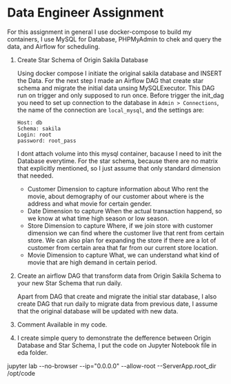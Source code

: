 # Data Engineer Assignment
For this assignment in general I use docker-compose to build my containers, I use MySQL for Database, PHPMyAdmin to chek and query the data, and Airflow for scheduling.
1. Create Star Schema of Origin Sakila Database
   
   Using docker compose I initiate the original sakila database and INSERT the Data. For the next step I made an Airflow DAG that create star schema and migrate the initial data unsing MySQLExecutor. This DAG run on trigger and only supposed to run once. Before trigger the init_dag you need to set up connection to the database in `Admin > Connections`, the name of the connection are `local_mysql`, and the settings are:
   ```
   Host: db
   Schema: sakila
   Login: root
   password: root_pass
   ```
   I dont attach volume into this mysql container, bacause I need to init the Database everytime.
   For the star schema, because there are no matrix that explicitly mentioned, so I just assume that only standard dimension that needed.
   - Customer Dimension to capture information about Who rent the movie, about demography of our customer about where is the address and what movie for certain gender.
   - Date Dimension to capture When the actual transaction happend, so we know at what time high season or low season.
   - Store Dimension to capture Where, if we join store with customer dimension we can find where the customer live that rent from certain store. We can also plan for expanding the store if there are a lot of customer from certain area that far from our current store location.
   - Movie Dimension to capture What, we can understand what kind of movie that are high demand in certain period.
2. Create an airflow DAG that transform data from Origin Sakila Schema to your new Star Schema that run daily.

    Apart from DAG that create and migrate the initial star database, I also create DAG that run daily to migrate data from previous date, I assume that the original database will be updated with new data.
3. Comment Available in my code.
4. I create simple query to demonstrate the defference between Origin Database and Star Schema, I put the code on Jupyter Notebook file in eda folder.

jupyter lab --no-browser --ip="0.0.0.0" --allow-root --ServerApp.root_dir /opt/code